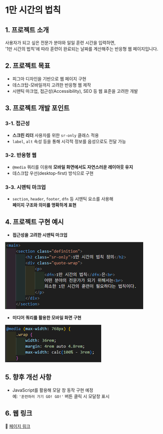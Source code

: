 # 1만 시간의 법칙

## 1. 프로젝트 소개
사용자가 되고 싶은 전문가 분야와 일일 훈련 시간을 입력하면,  
'1만 시간의 법칙'에 따라 훈련이 완료되는 날짜를 계산해주는 반응형 웹 페이지입니다.

## 2. 프로젝트 목표
- 피그마 디자인을 기반으로 웹 페이지 구현
- 데스크탑-모바일까지 고려한 반응형 웹 제작
- 시맨틱 마크업, 접근성(Accessibility), SEO 등 웹 표준을 고려한 개발

## 3. 프로젝트 개발 포인트

### 3-1. 접근성
- **스크린 리더** 사용자를 위한 `sr-only` 클래스 적용  
- `label`, `alt` 속성 등을 통해 시각적 정보를 음성으로도 전달 가능

### 3-2. 반응형 웹
- `@media` 쿼리를 이용해 **모바일 화면에서도 자연스러운 레이아웃 유지**  
- 데스크탑 우선(desktop-first) 방식으로 구현

### 3-3. 시맨틱 마크업
- `section`, `header`, `footer`, `dfn` 등 시맨틱 요소를 사용해  
  **페이지 구조와 의미를 명확하게 표현**

## 4. 프로젝트 구현 예시

- **접근성을 고려한 시맨틱 마크업**

![접근성을 고려한 마크업](./images/시멘틱마크업.PNG)

- **미디어 쿼리를 활용한 모바일 화면 구현**

![미디어쿼리를 통한 모바일 화면 구현](./images/미디어쿼리.PNG)

## 5. 향후 개선 사항
- JavaScript를 활용해 모달 창 동작 구현 예정  
  예: `'훈련하러 가기 GO! GO!'` 버튼 클릭 시 모달창 표시

## 6. 웹 링크
🔗 [페이지 링크](https://seonghyeon1022.github.io/first_mini_project/)